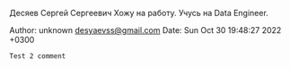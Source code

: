 Десяев Сергей Сергеевич
Хожу на работу. Учусь на Data Engineer.

Author: unknown <desyaevss@gmail.com>
Date:   Sun Oct 30 19:48:27 2022 +0300

    Test 2 comment
